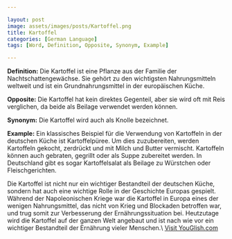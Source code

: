 ```yaml
---

layout: post
image: assets/images/posts/Kartoffel.png
title: Kartoffel
categories: [German Language]
tags: [Word, Definition, Opposite, Synonym, Example]

---
```


**Definition:** Die Kartoffel ist eine Pflanze aus der Familie der Nachtschattengewächse. Sie gehört zu den wichtigsten Nahrungsmitteln weltweit und ist ein Grundnahrungsmittel in der europäischen Küche.

**Opposite:** Die Kartoffel hat kein direktes Gegenteil, aber sie wird oft mit Reis verglichen, da beide als Beilage verwendet werden können.

**Synonym:** Die Kartoffel wird auch als Knolle bezeichnet.

**Example:** Ein klassisches Beispiel für die Verwendung von Kartoffeln in der deutschen Küche ist Kartoffelpüree. Um dies zuzubereiten, werden Kartoffeln gekocht, zerdrückt und mit Milch und Butter vermischt. Kartoffeln können auch gebraten, gegrillt oder als Suppe zubereitet werden. In Deutschland gibt es sogar Kartoffelsalat als Beilage zu Würstchen oder Fleischgerichten.

Die Kartoffel ist nicht nur ein wichtiger Bestandteil der deutschen Küche, sondern hat auch eine wichtige Rolle in der Geschichte Europas gespielt. Während der Napoleonischen Kriege war die Kartoffel in Europa eines der wenigen Nahrungsmittel, das nicht von Krieg und Blockaden betroffen war, und trug somit zur Verbesserung der Ernährungssituation bei. Heutzutage wird die Kartoffel auf der ganzen Welt angebaut und ist nach wie vor ein wichtiger Bestandteil der Ernährung vieler Menschen.\ <a id="yg-widget-0" class="youglish-widget" data-query="Kartoffel" data-lang="german" data-components="8412" data-auto-start="0" data-bkg-color="theme_light" data-title="How%20to%20pronounce%20Kartoffel%20in%20German"  rel="nofollow" href="https://youglish.com">Visit YouGlish.com</a><script async src="https://youglish.com/public/emb/widget.js" charset="utf-8"></script>